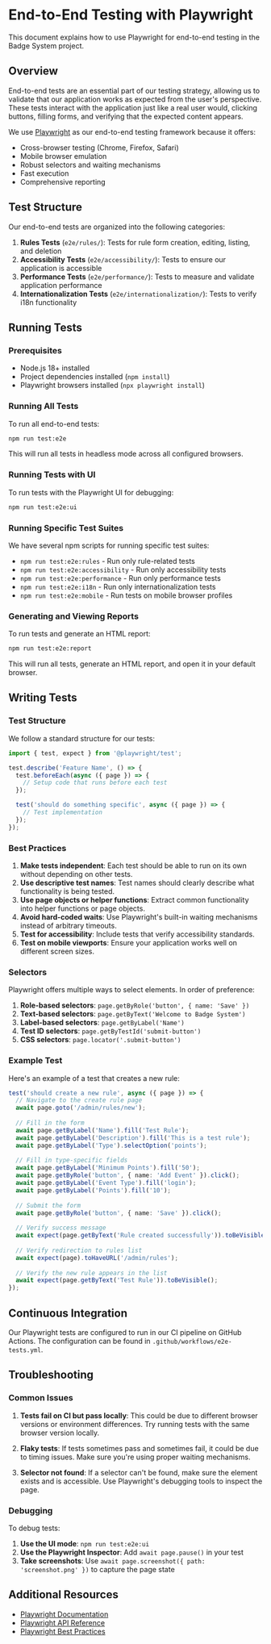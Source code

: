 # End-to-End Testing with Playwright

This document explains how to use Playwright for end-to-end testing in the Badge System project.

## Overview

End-to-end tests are an essential part of our testing strategy, allowing us to validate that our application works as expected from the user's perspective. These tests interact with the application just like a real user would, clicking buttons, filling forms, and verifying that the expected content appears.

We use [Playwright](https://playwright.dev/) as our end-to-end testing framework because it offers:

- Cross-browser testing (Chrome, Firefox, Safari)
- Mobile browser emulation
- Robust selectors and waiting mechanisms
- Fast execution
- Comprehensive reporting

## Test Structure

Our end-to-end tests are organized into the following categories:

1. **Rules Tests** (`e2e/rules/`): Tests for rule form creation, editing, listing, and deletion
2. **Accessibility Tests** (`e2e/accessibility/`): Tests to ensure our application is accessible
3. **Performance Tests** (`e2e/performance/`): Tests to measure and validate application performance
4. **Internationalization Tests** (`e2e/internationalization/`): Tests to verify i18n functionality

## Running Tests

### Prerequisites

- Node.js 18+ installed
- Project dependencies installed (`npm install`)
- Playwright browsers installed (`npx playwright install`)

### Running All Tests

To run all end-to-end tests:

```bash
npm run test:e2e
```

This will run all tests in headless mode across all configured browsers.

### Running Tests with UI

To run tests with the Playwright UI for debugging:

```bash
npm run test:e2e:ui
```

### Running Specific Test Suites

We have several npm scripts for running specific test suites:

- `npm run test:e2e:rules` - Run only rule-related tests
- `npm run test:e2e:accessibility` - Run only accessibility tests
- `npm run test:e2e:performance` - Run only performance tests
- `npm run test:e2e:i18n` - Run only internationalization tests
- `npm run test:e2e:mobile` - Run tests on mobile browser profiles

### Generating and Viewing Reports

To run tests and generate an HTML report:

```bash
npm run test:e2e:report
```

This will run all tests, generate an HTML report, and open it in your default browser.

## Writing Tests

### Test Structure

We follow a standard structure for our tests:

```typescript
import { test, expect } from '@playwright/test';

test.describe('Feature Name', () => {
  test.beforeEach(async ({ page }) => {
    // Setup code that runs before each test
  });

  test('should do something specific', async ({ page }) => {
    // Test implementation
  });
});
```

### Best Practices

1. **Make tests independent**: Each test should be able to run on its own without depending on other tests.
2. **Use descriptive test names**: Test names should clearly describe what functionality is being tested.
3. **Use page objects or helper functions**: Extract common functionality into helper functions or page objects.
4. **Avoid hard-coded waits**: Use Playwright's built-in waiting mechanisms instead of arbitrary timeouts.
5. **Test for accessibility**: Include tests that verify accessibility standards.
6. **Test on mobile viewports**: Ensure your application works well on different screen sizes.

### Selectors

Playwright offers multiple ways to select elements. In order of preference:

1. **Role-based selectors**: `page.getByRole('button', { name: 'Save' })`
2. **Text-based selectors**: `page.getByText('Welcome to Badge System')`
3. **Label-based selectors**: `page.getByLabel('Name')`
4. **Test ID selectors**: `page.getByTestId('submit-button')`
5. **CSS selectors**: `page.locator('.submit-button')`

### Example Test

Here's an example of a test that creates a new rule:

```typescript
test('should create a new rule', async ({ page }) => {
  // Navigate to the create rule page
  await page.goto('/admin/rules/new');
  
  // Fill in the form
  await page.getByLabel('Name').fill('Test Rule');
  await page.getByLabel('Description').fill('This is a test rule');
  await page.getByLabel('Type').selectOption('points');
  
  // Fill in type-specific fields
  await page.getByLabel('Minimum Points').fill('50');
  await page.getByRole('button', { name: 'Add Event' }).click();
  await page.getByLabel('Event Type').fill('login');
  await page.getByLabel('Points').fill('10');
  
  // Submit the form
  await page.getByRole('button', { name: 'Save' }).click();
  
  // Verify success message
  await expect(page.getByText('Rule created successfully')).toBeVisible();
  
  // Verify redirection to rules list
  await expect(page).toHaveURL('/admin/rules');
  
  // Verify the new rule appears in the list
  await expect(page.getByText('Test Rule')).toBeVisible();
});
```

## Continuous Integration

Our Playwright tests are configured to run in our CI pipeline on GitHub Actions. The configuration can be found in `.github/workflows/e2e-tests.yml`.

## Troubleshooting

### Common Issues

1. **Tests fail on CI but pass locally**: This could be due to different browser versions or environment differences. Try running tests with the same browser version locally.

2. **Flaky tests**: If tests sometimes pass and sometimes fail, it could be due to timing issues. Make sure you're using proper waiting mechanisms.

3. **Selector not found**: If a selector can't be found, make sure the element exists and is accessible. Use Playwright's debugging tools to inspect the page.

### Debugging

To debug tests:

1. **Use the UI mode**: `npm run test:e2e:ui`
2. **Use the Playwright Inspector**: Add `await page.pause()` in your test
3. **Take screenshots**: Use `await page.screenshot({ path: 'screenshot.png' })` to capture the page state

## Additional Resources

- [Playwright Documentation](https://playwright.dev/docs/intro)
- [Playwright API Reference](https://playwright.dev/docs/api/class-playwright)
- [Playwright Best Practices](https://playwright.dev/docs/best-practices)
